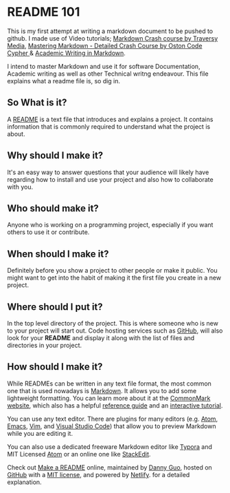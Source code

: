 # README 101

This is my first attempt at writing a markdown document to be pushed to github. I made use of Video tutorials; [Markdown Crash course by Traversy Media](https://www.youtube.com/watch?v=HUBNt18RFbo&ab_channel=TraversyMedia), [Mastering Markdown - Detailed Crash Course by Oston Code Cypher ](https://www.youtube.com/watch?v=CqUJ7nLSLzs&ab_channel=OstonCodeCypher) & [Academic Writing in Markdown](https://www.youtube.com/watch?v=hpAJMSS8pvs&ab_channel=NicholasCifuentes-Goodbody).

I intend to master Markdown and use it for software Documentation, Academic writing as well as other Technical writng endeavour. 
This file explains what a readme file is, so dig in.

## So What is it?
A [README](https://en.wikipedia.org/wiki/README "A README wiki description") is a text file that introduces and explains a project. It contains information that is commonly required to understand what the project is about.

## Why should I make it?
It's an easy way to answer questions that your audience will likely have regarding how to install and use your project and also how to collaborate with you.

## Who should make it?
Anyone who is working on a programming project, especially if you want others to use it or contribute.

## When should I make it?
Definitely before you show a project to other people or make it public. You might want to get into the habit of making it the first file you create in a new project.

## Where should I put it?
In the top level directory of the project. This is where someone who is new to your project will start out. Code hosting services such as [GitHub](https://github.com/piusmnwilson "My Github Profile"), will also look for your **README** and display it along with the list of files and directories in your project.

## How should I make it?
While READMEs can be written in any text file format, the most common one that is used nowadays is [Markdown](https://en.wikipedia.org/wiki/Markdown "Wiki Discription"). It allows you to add some lightweight formatting. You can learn more about it at the [CommonMark website](https://commonmark.org/), which also has a helpful [reference guide](https://commonmark.org/help/) and an [interactive tutorial](https://commonmark.org/help/tutorial/).

You can use any text editor. There are plugins for many editors (e.g. [Atom](https://github.com/atom/markdown-preview), [Emacs](https://github.com/jrblevin/markdown-mode), [Vim](https://github.com/instant-markdown/vim-instant-markdown), and [Visual Studio Code](https://code.visualstudio.com/docs/languages/markdown#_markdown-preview)) that allow you to preview Markdown while you are editing it.

You can also use a dedicated freeware Markdown editor like [Typora](https://typora.io/) and MIT Licensed [Atom](https://atom.io/) or an online one like [StackEdit](https://stackedit.io/). 

Check out [Make a README](https://www.makeareadme.com/) online, maintained by [Danny Guo](https://www.dannyguo.com/), hosted on [GitHub](https://github.com/dguo/make-a-readme) with a [MIT license](https://github.com/dguo/make-a-readme/blob/main/LICENSE), and powered by [Netlify](https://www.netlify.com/). for a detailed explanation.
